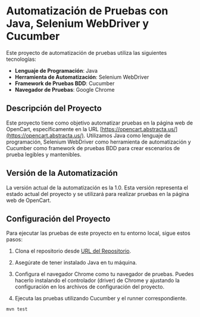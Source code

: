 # Automatización de Pruebas con Java, Selenium WebDriver y Cucumber

Este proyecto de automatización de pruebas utiliza las siguientes tecnologías:

- **Lenguaje de Programación**: Java
- **Herramienta de Automatización**: Selenium WebDriver
- **Framework de Pruebas BDD**: Cucumber
- **Navegador de Pruebas**: Google Chrome

## Descripción del Proyecto

Este proyecto tiene como objetivo automatizar pruebas en la página web de OpenCart, específicamente en la URL [https://opencart.abstracta.us/](https://opencart.abstracta.us/). Utilizamos Java como lenguaje de programación, Selenium WebDriver como herramienta de automatización y Cucumber como framework de pruebas BDD para crear escenarios de prueba legibles y mantenibles.

## Versión de la Automatización

La versión actual de la automatización es la 1.0. Esta versión representa el estado actual del proyecto y se utilizará para realizar pruebas en la página web de OpenCart.

## Configuración del Proyecto

Para ejecutar las pruebas de este proyecto en tu entorno local, sigue estos pasos:

1. Clona el repositorio desde [URL del Repositorio](URL_DEL_REPOSITORIO).

2. Asegúrate de tener instalado Java en tu máquina.

3. Configura el navegador Chrome como tu navegador de pruebas. Puedes hacerlo instalando el controlador (driver) de Chrome y ajustando la configuración en los archivos de configuración del proyecto.

4. Ejecuta las pruebas utilizando Cucumber y el runner correspondiente.

```bash
mvn test
